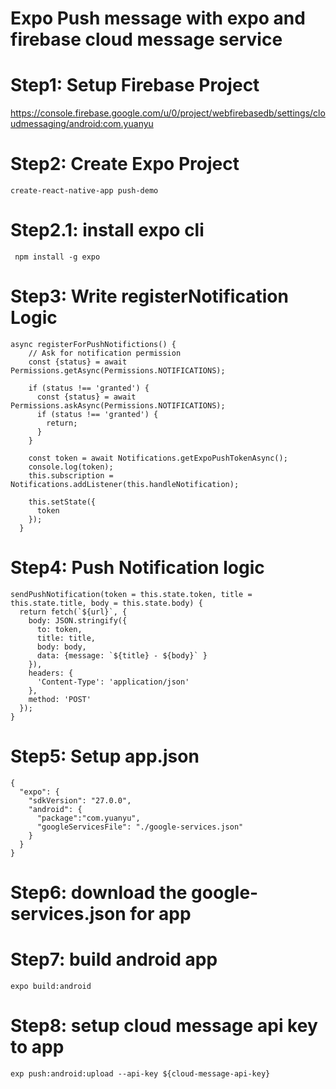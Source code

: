 # Expo Push message with expo and firebase cloud message service

# Step1: Setup Firebase Project

https://console.firebase.google.com/u/0/project/webfirebasedb/settings/cloudmessaging/android:com.yuanyu

# Step2: Create Expo Project

```create-react-native-app push-demo```

# Step2.1: install expo cli

``` npm install -g expo```

# Step3: Write registerNotification Logic

```code
async registerForPushNotifictions() {
    // Ask for notification permission
    const {status} = await Permissions.getAsync(Permissions.NOTIFICATIONS);

    if (status !== 'granted') {
      const {status} = await Permissions.askAsync(Permissions.NOTIFICATIONS);
      if (status !== 'granted') {
        return;
      }
    }

    const token = await Notifications.getExpoPushTokenAsync();
    console.log(token);
    this.subscription = Notifications.addListener(this.handleNotification);

    this.setState({
      token
    });
  }
```

# Step4: Push Notification logic

```code
sendPushNotification(token = this.state.token, title = this.state.title, body = this.state.body) {
  return fetch(`${url}`, {
    body: JSON.stringify({
      to: token,
      title: title,
      body: body,
      data: {message: `${title} - ${body}` }
    }),
    headers: {
      'Content-Type': 'application/json'
    },
    method: 'POST'
  });
}
```

# Step5: Setup app.json

```code
{
  "expo": {
    "sdkVersion": "27.0.0",
    "android": {
      "package":"com.yuanyu",
      "googleServicesFile": "./google-services.json"
    }
  }
}
```

# Step6: download the google-services.json for app
 
# Step7: build android app

    expo build:android

# Step8: setup cloud message api key to app

    exp push:android:upload --api-key ${cloud-message-api-key}